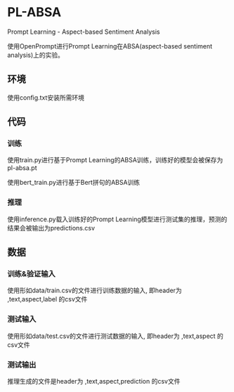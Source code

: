 # PL-ABSA
Prompt Learning - Aspect-based Sentiment Analysis

使用OpenPrompt进行Prompt Learning在ABSA(aspect-based sentiment analysis)上的实验。

## 环境
使用config.txt安装所需环境

## 代码
### 训练
使用train.py进行基于Prompt Learning的ABSA训练，训练好的模型会被保存为pl-absa.pt

使用bert_train.py进行基于Bert拼句的ABSA训练

### 推理
使用inference.py载入训练好的Prompt Learning模型进行测试集的推理，预测的结果会被输出为predictions.csv

## 数据
### 训练&验证输入
使用形如data/train.csv的文件进行训练数据的输入,
即header为
,text,aspect,label
的csv文件

### 测试输入
使用形如data/test.csv的文件进行测试数据的输入,
即header为
,text,aspect
的csv文件

### 测试输出
推理生成的文件是header为
,text,aspect,prediction
的csv文件
